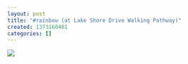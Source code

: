 ```yaml
---
layout: post
title: "#rainbow (at Lake Shore Drive Walking Pathway)"
created: 1373160481
categories: []
---
```

<img src="http://24.media.tumblr.com/81485e467864b68ce822cd39ec12d1b3/tumblr_mpjleqpMdt1rsr8w3o1_500.jpg"/><br/><br/>
